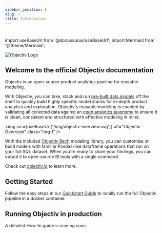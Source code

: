 ```yaml
---
sidebar_position: 1
slug: /
title: Introduction
---
```


# 

import useBaseUrl from '@docusaurus/useBaseUrl';
import Mermaid from '@theme/Mermaid';

![Objectiv Logo](/img/logo-objectiv-large.svg "Objectiv Logo")

## Welcome to the official Objectiv documentation
Objectiv is an open-source product analytics pipeline for reusable modeling.

With Objectiv, you can take, stack and run [pre-built data models](/open-model-hub) off the shelf to quickly build highly specific model stacks for in-depth product analytics and exploration. Objectiv's reusable modeling is enabled by validating all collected data against an [open analytics taxonomy](/taxonomy) to ensure it is clean, consistent and structured with effective modeling in mind.

<img src={useBaseUrl('/img/objectiv-overview.svg')} alt="Objectiv Overview" class="img-l" />

With the included [Objectiv Bach](/modeling) modeling library, you can customize or build models with familiar Pandas-like dataframe operations that run on your full SQL dataset. When you're ready to share your findings, you can output it to open-source BI tools with a single command.

Check out [objectiv.io](https://www.objectiv.io) to learn more.

## Getting Started

Follow the easy steps in our [Quickstart Guide](/quickstart-guide) to locally run the full Objectiv pipeline in a docker container.

## Running Objectiv in production
A detailed How-to guide is coming soon. 
